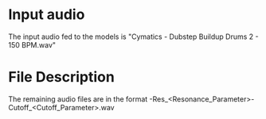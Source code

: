 # Input audio
The input audio fed to the models is "Cymatics - Dubstep Buildup Drums 2 - 150 BPM.wav"

# File Description
The remaining audio files are in the format
    <Circuit>-Res_<Resonance_Parameter>-Cutoff_<Cutoff_Parameter>.wav
